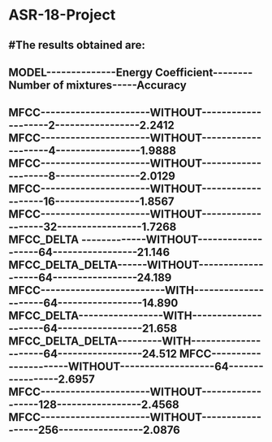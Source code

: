 # ASR-18-Project
#The results obtained are:
----------------------------------------------------------------------------
MODEL--------------Energy Coefficient--------Number of mixtures-----Accuracy
----------------------------------------------------------------------------      
MFCC----------------------WITHOUT--------------------2-----------------2.2412    
MFCC----------------------WITHOUT--------------------4-----------------1.9888    
MFCC----------------------WITHOUT--------------------8-----------------2.0129    
MFCC----------------------WITHOUT-------------------16-----------------1.8567    
MFCC----------------------WITHOUT-------------------32-----------------1.7268    
MFCC_DELTA -------------WITHOUT-------------------64-----------------21.146    
MFCC_DELTA_DELTA------WITHOUT-------------------64-----------------24.189                                             
MFCC-------------------------WITH---------------------64-----------------14.890    
MFCC_DELTA-----------------WITH---------------------64-----------------21.658    
MFCC_DELTA_DELTA---------WITH---------------------64-----------------24.512 
MFCC----------------------WITHOUT-------------------64-----------------2.6957    
MFCC----------------------WITHOUT------------------128-----------------2.4568    
MFCC----------------------WITHOUT------------------256-----------------2.0876    
---------------------------------------------------------------------------  


